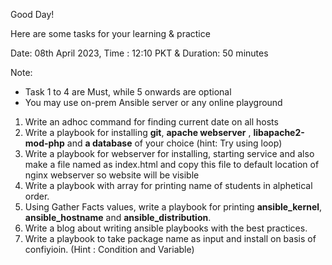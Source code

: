 Good Day!

Here are some tasks for your learning & practice


Date: 08th April 2023, Time : 12:10 PKT & Duration: 50 minutes

Note: 
- Task 1 to 4 are Must, while 5 onwards are optional
- You may use on-prem Ansible server or any online playground


1. Write an adhoc command for finding current date on all hosts
2. Write a playbook for installing **git**, **apache webserver** , **libapache2-mod-php** and **a database** of your choice (hint: Try using loop)
3. Write a playbook for webserver for installing, starting service and also make a file named as index.html and copy this file to default location of nginx webserver so website will be visible
4. Write a playbook with array for printing name of students in alphetical order.
5. Using Gather Facts values, write a playbook for printing **ansible_kernel**, **ansible_hostname** and **ansible_distribution**.
6. Write a blog about writing ansible playbooks with the best practices.
7. Write a playbook to take package name as input and install on basis of confiyioin. (Hint : Condition and Variable) 
 
